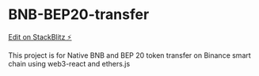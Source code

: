# BNB-BEP20-transfer

[Edit on StackBlitz ⚡️](https://stackblitz.com/edit/node-jbrbzv)

This project is for Native BNB and BEP 20 token transfer on Binance smart chain using web3-react and ethers.js
